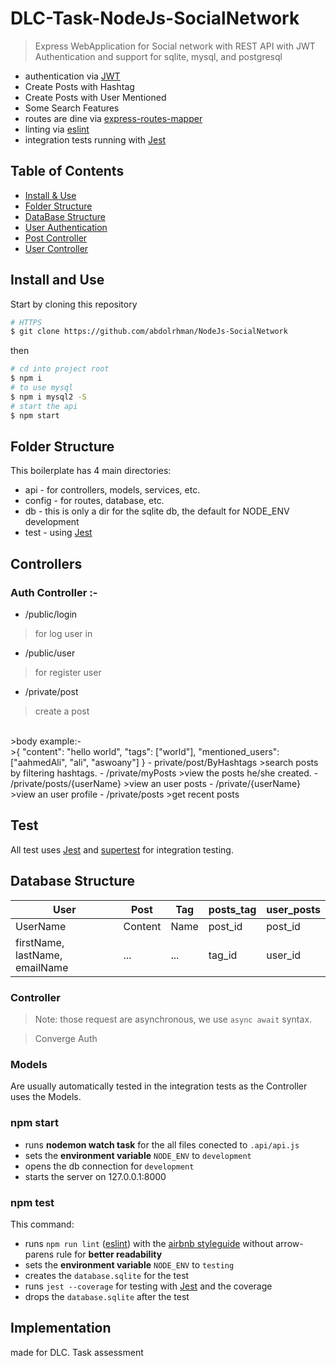 #   DLC-Task-NodeJs-SocialNetwork


> Express WebApplication for Social network with REST API with JWT Authentication and support for sqlite, mysql, and postgresql


- authentication via [JWT](https://jwt.io/)
- Create Posts with Hashtag
- Create Posts with User Mentioned
- Some Search Features
- routes are dine  via [express-routes-mapper](https://github.com/aichbauer/express-routes-mapper)
- linting via [eslint](https://github.com/eslint/eslint)
- integration tests running with [Jest](https://github.com/facebook/jest)

## Table of Contents

- [Install & Use](#install-and-use)
- [Folder Structure](#folder-structure)
- [DataBase Structure](#database-structure)
- [User Authentication](#user-auth)
- [Post Controller](#post-controller)
- [User Controller](#user-controller)

## Install and Use

Start by cloning this repository

```sh
# HTTPS
$ git clone https://github.com/abdolrhman/NodeJs-SocialNetwork
```

then 

```sh
# cd into project root
$ npm i
# to use mysql
$ npm i mysql2 -S
# start the api
$ npm start
```


## Folder Structure

This boilerplate has 4 main directories:

- api - for controllers, models, services, etc.
- config - for routes, database, etc.
- db - this is only a dir for the sqlite db, the default for NODE_ENV development
- test - using [Jest](https://github.com/facebook/jest)

## Controllers

### Auth Controller :-
- /public/login 
>for log user in
- /public/user 
>for register user 
- /private/post
> create a post
<br>
>body example:- 
<br>
>{
	"content": "hello world",
		"tags": ["world"],
	"mentioned_users": ["aahmedAli", "ali", "aswoany"]
}
- private/post/ByHashtags
>search posts by filtering hashtags.
- /private/myPosts
>view the posts he/she created.
- /private/posts/{userName}
>view an user posts
- /private/{userName}
>view an user profile
- /private/posts
>get recent posts





## Test

All test  uses [Jest](https://github.com/facebook/jest) and [supertest](https://github.com/visionmedia/superagent) for integration testing.


## Database Structure

User | Post | Tag | posts_tag | user_posts
------------ | ------------- | ------------- | ------------- | ------------- 
UserName | Content  | Name | post_id | post_id
firstName, lastName, emailName | ... | ... | tag_id | user_id

### Controller

> Note: those request are asynchronous, we use `async await` syntax.

>Converge Auth


### Models

Are usually automatically tested in the integration tests as the Controller uses the Models.


### npm start

- runs **nodemon watch task** for the all files conected to `.api/api.js`
- sets the **environment variable** `NODE_ENV` to `development`
- opens the db connection for `development`
- starts the server on 127.0.0.1:8000

### npm test

This command:

- runs `npm run lint` ([eslint](http://eslint.org/)) with the [airbnb styleguide](https://github.com/airbnb/javascript) without arrow-parens rule for **better readability**
- sets the **environment variable** `NODE_ENV` to `testing`
- creates the `database.sqlite` for the test
- runs `jest --coverage` for testing with [Jest](https://github.com/facebook/jest) and the coverage
- drops the `database.sqlite` after the test

## Implementation 
made for DLC. Task assessment
